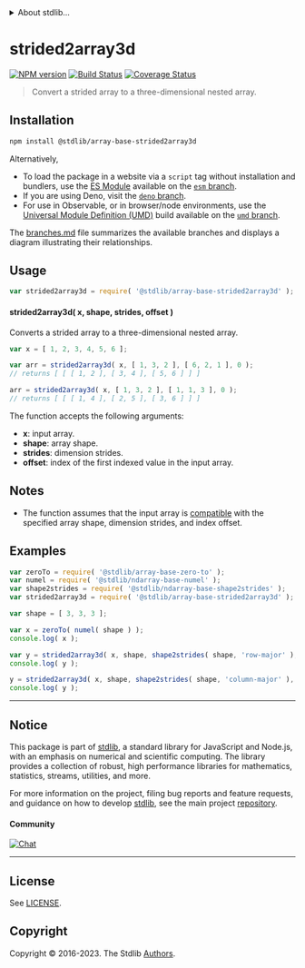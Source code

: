 <!--

@license Apache-2.0

Copyright (c) 2023 The Stdlib Authors.

Licensed under the Apache License, Version 2.0 (the "License");
you may not use this file except in compliance with the License.
You may obtain a copy of the License at

   http://www.apache.org/licenses/LICENSE-2.0

Unless required by applicable law or agreed to in writing, software
distributed under the License is distributed on an "AS IS" BASIS,
WITHOUT WARRANTIES OR CONDITIONS OF ANY KIND, either express or implied.
See the License for the specific language governing permissions and
limitations under the License.

-->


<details>
  <summary>
    About stdlib...
  </summary>
  <p>We believe in a future in which the web is a preferred environment for numerical computation. To help realize this future, we've built stdlib. stdlib is a standard library, with an emphasis on numerical and scientific computation, written in JavaScript (and C) for execution in browsers and in Node.js.</p>
  <p>The library is fully decomposable, being architected in such a way that you can swap out and mix and match APIs and functionality to cater to your exact preferences and use cases.</p>
  <p>When you use stdlib, you can be absolutely certain that you are using the most thorough, rigorous, well-written, studied, documented, tested, measured, and high-quality code out there.</p>
  <p>To join us in bringing numerical computing to the web, get started by checking us out on <a href="https://github.com/stdlib-js/stdlib">GitHub</a>, and please consider <a href="https://opencollective.com/stdlib">financially supporting stdlib</a>. We greatly appreciate your continued support!</p>
</details>

# strided2array3d

[![NPM version][npm-image]][npm-url] [![Build Status][test-image]][test-url] [![Coverage Status][coverage-image]][coverage-url] <!-- [![dependencies][dependencies-image]][dependencies-url] -->

> Convert a strided array to a three-dimensional nested array.

<section class="intro">

</section>

<!-- /.intro -->

<section class="installation">

## Installation

```bash
npm install @stdlib/array-base-strided2array3d
```

Alternatively,

-   To load the package in a website via a `script` tag without installation and bundlers, use the [ES Module][es-module] available on the [`esm` branch][esm-url].
-   If you are using Deno, visit the [`deno` branch][deno-url].
-   For use in Observable, or in browser/node environments, use the [Universal Module Definition (UMD)][umd] build available on the [`umd` branch][umd-url].

The [branches.md][branches-url] file summarizes the available branches and displays a diagram illustrating their relationships.

</section>

<section class="usage">

## Usage

```javascript
var strided2array3d = require( '@stdlib/array-base-strided2array3d' );
```

#### strided2array3d( x, shape, strides, offset )

Converts a strided array to a three-dimensional nested array.

```javascript
var x = [ 1, 2, 3, 4, 5, 6 ];

var arr = strided2array3d( x, [ 1, 3, 2 ], [ 6, 2, 1 ], 0 );
// returns [ [ [ 1, 2 ], [ 3, 4 ], [ 5, 6 ] ] ]

arr = strided2array3d( x, [ 1, 3, 2 ], [ 1, 1, 3 ], 0 );
// returns [ [ [ 1, 4 ], [ 2, 5 ], [ 3, 6 ] ] ]
```

The function accepts the following arguments:

-   **x**: input array.
-   **shape**: array shape.
-   **strides**: dimension strides.
-   **offset**: index of the first indexed value in the input array.

</section>

<!-- /.usage -->

<section class="notes">

## Notes

-   The function assumes that the input array is [compatible][@stdlib/ndarray/base/assert/is-buffer-length-compatible] with the specified array shape, dimension strides, and index offset.

</section>

<!-- /.notes -->

<section class="examples">

## Examples

<!-- eslint no-undef: "error" -->

```javascript
var zeroTo = require( '@stdlib/array-base-zero-to' );
var numel = require( '@stdlib/ndarray-base-numel' );
var shape2strides = require( '@stdlib/ndarray-base-shape2strides' );
var strided2array3d = require( '@stdlib/array-base-strided2array3d' );

var shape = [ 3, 3, 3 ];

var x = zeroTo( numel( shape ) );
console.log( x );

var y = strided2array3d( x, shape, shape2strides( shape, 'row-major' ), 0 );
console.log( y );

y = strided2array3d( x, shape, shape2strides( shape, 'column-major' ), 0 );
console.log( y );
```

</section>

<!-- /.examples -->

<!-- Section for related `stdlib` packages. Do not manually edit this section, as it is automatically populated. -->

<section class="related">

</section>

<!-- /.related -->

<!-- Section for all links. Make sure to keep an empty line after the `section` element and another before the `/section` close. -->


<section class="main-repo" >

* * *

## Notice

This package is part of [stdlib][stdlib], a standard library for JavaScript and Node.js, with an emphasis on numerical and scientific computing. The library provides a collection of robust, high performance libraries for mathematics, statistics, streams, utilities, and more.

For more information on the project, filing bug reports and feature requests, and guidance on how to develop [stdlib][stdlib], see the main project [repository][stdlib].

#### Community

[![Chat][chat-image]][chat-url]

---

## License

See [LICENSE][stdlib-license].


## Copyright

Copyright &copy; 2016-2023. The Stdlib [Authors][stdlib-authors].

</section>

<!-- /.stdlib -->

<!-- Section for all links. Make sure to keep an empty line after the `section` element and another before the `/section` close. -->

<section class="links">

[npm-image]: http://img.shields.io/npm/v/@stdlib/array-base-strided2array3d.svg
[npm-url]: https://npmjs.org/package/@stdlib/array-base-strided2array3d

[test-image]: https://github.com/stdlib-js/array-base-strided2array3d/actions/workflows/test.yml/badge.svg?branch=v0.1.0
[test-url]: https://github.com/stdlib-js/array-base-strided2array3d/actions/workflows/test.yml?query=branch:v0.1.0

[coverage-image]: https://img.shields.io/codecov/c/github/stdlib-js/array-base-strided2array3d/main.svg
[coverage-url]: https://codecov.io/github/stdlib-js/array-base-strided2array3d?branch=main

<!--

[dependencies-image]: https://img.shields.io/david/stdlib-js/array-base-strided2array3d.svg
[dependencies-url]: https://david-dm.org/stdlib-js/array-base-strided2array3d/main

-->

[chat-image]: https://img.shields.io/gitter/room/stdlib-js/stdlib.svg
[chat-url]: https://app.gitter.im/#/room/#stdlib-js_stdlib:gitter.im

[stdlib]: https://github.com/stdlib-js/stdlib

[stdlib-authors]: https://github.com/stdlib-js/stdlib/graphs/contributors

[umd]: https://github.com/umdjs/umd
[es-module]: https://developer.mozilla.org/en-US/docs/Web/JavaScript/Guide/Modules

[deno-url]: https://github.com/stdlib-js/array-base-strided2array3d/tree/deno
[umd-url]: https://github.com/stdlib-js/array-base-strided2array3d/tree/umd
[esm-url]: https://github.com/stdlib-js/array-base-strided2array3d/tree/esm
[branches-url]: https://github.com/stdlib-js/array-base-strided2array3d/blob/main/branches.md

[stdlib-license]: https://raw.githubusercontent.com/stdlib-js/array-base-strided2array3d/main/LICENSE

[@stdlib/ndarray/base/assert/is-buffer-length-compatible]: https://github.com/stdlib-js/ndarray-base-assert-is-buffer-length-compatible

</section>

<!-- /.links -->
